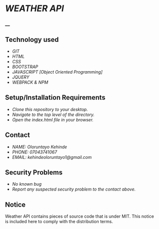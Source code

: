 # _WEATHER API_
### __

## Technology used
* _GIT_
* _HTML_
* _CSS_
* _BOOTSTRAP_
* _JAVASCRIPT [Object Oriented Programming]_
* _JQUERY_
* _WEBPACK & NPM_

## Setup/Installation Requirements
* _Clone this repository to your desktop._
* _Navigate to the top level of the directory._
* _Open the index.html file in your browser._

## Contact
* _NAME: Oloruntayo Kehinde_
* _PHONE: 07043741067_
* _EMAIL: kehindeoloruntayo1@gmail.com_

## Security Problems
* _No known bug_
* _Report any suspected security problem to the contact above._

## Notice
Weather API contains pieces of source code that is under MIT. This notice is included here to comply with the distribution terms.